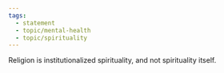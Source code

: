 ```yaml
---
tags:
  - statement
  - topic/mental-health
  - topic/spirituality
---
```

Religion is institutionalized spirituality, and not spirituality itself.